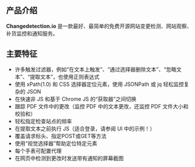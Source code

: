 ## 产品介绍

**Changedetection.io** 是一款最好、最简单的免费开源网站变更检测、网站观察、补货监控和通知服务。

## 主要特征

- 许多触发过滤器，例如“在文本上触发”、“通过选择器删除文本”、“忽略文本”、“提取文本”，也使用正则表达式
- 使用 xPath(1.0) 和 CSS 选择器定位元素，使用 JSONPath 或 jq 轻松监控复杂的 JSON
- 在快速非 JS 和基于 Chrome JS 的“获取器”之间切换
- 跟踪 PDF 文件中的更改（监控 PDF 中的文本更改，还监控 PDF 文件大小和校验和）
- 轻松指定检查站点的频率
- 在提取文本之前执行 JS（适合登录，请参阅 UI 中的示例！）
- 覆盖请求标头、指定POST或GET等方法
- 使用“视觉选择器”帮助定位特定元素
- 每个手表可配置代理
- 在网页中检测到更改时发送带有通知的屏幕截图
